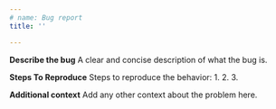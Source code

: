 ```yaml
---
# name: Bug report
title: ''

---
```


**Describe the bug**
A clear and concise description of what the bug is.

**Steps To Reproduce**
Steps to reproduce the behavior:
1. 
2. 
3. 

**Additional context**
Add any other context about the problem here.
